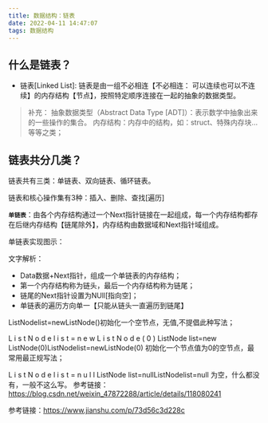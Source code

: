 ```yaml
---
title: 数据结构：链表
date: 2022-04-11 14:47:07
tags: 数据结构
---
```


## 什么是链表？

* 链表[Linked List]: 链表是由一组不必相连【不必相连： 可以连续也可以不连续】的内存结构【节点】，按照特定顺序连接在一起的抽象的数据类型。

>补充：
抽象数据类型（Abstract Data Type [ADT]）：表示数学中抽象出来的一些操作的集合。
内存结构：内存中的结构，如：struct、特殊内存块...等等之类；

## 链表共分几类？
链表共有三类：单链表、双向链表、循环链表。


链表和核心操作集有3种：插入、删除、查找[遍历]

**`单链表`**：由各个内存结构通过一个Next指针链接在一起组成，每一个内存结构都存在后继内存结构【链尾除外】，内存结构由数据域和Next指针域组成。

单链表实现图示：

文字解析：
* Data数据+Next指针，组成一个单链表的内存结构；
* 第一个内存结构称为链头，最后一个内存结构称为链尾；
* 链尾的Next指针设置为NUll[指向空]；
* 单链表的遍历方向单一【只能从链头一直遍历到链尾】





ListNodelist=newListNode()初始化一个空节点，无值,不提倡此种写法；

L i s t N o d e l i s t = n e w L i s t N o d e ( 0 ) ListNode list=new ListNode(0)ListNodelist=newListNode(0) 初始化一个节点值为0的空节点，最常用最正规写法；

L i s t N o d e l i s t = n u l l ListNode list=nullListNodelist=null 为空，什么都没有，一般不这么写。
参考链接：https://blog.csdn.net/weixin_47872288/article/details/118080241


参考链接：https://www.jianshu.com/p/73d56c3d228c